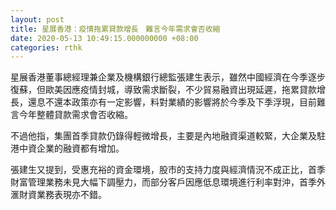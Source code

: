 ```yaml
---
layout: post
title: 星展香港：疫情拖累貸款增長　難言今年需求會否收縮
date: 2020-05-13 10:49:15.000000000 +08:00
categories: rthk
---
```


星展香港董事總經理兼企業及機構銀行總監張建生表示，雖然中國經濟在今季逐步復蘇，但歐美因應疫情封城，導致需求斷裂，不少貿易融資出現延遲，拖累貸款增長，還息不還本政策亦有一定影響，料對業績的影響將於今季及下季浮現，目前難言今年整體貸款需求會否收縮。

不過他指，集團首季貸款仍錄得輕微增長，主要是內地融資渠道較緊，大企業及駐港中資企業的融資都有增加。

張建生又提到，受惠充裕的資金環境，股市的支持力度與經濟情況不成正比，首季財富管理業務未見大幅下調壓力，而部分客戶因應低息環境進行利率對沖，首季外滙財資業務表現亦不錯。
